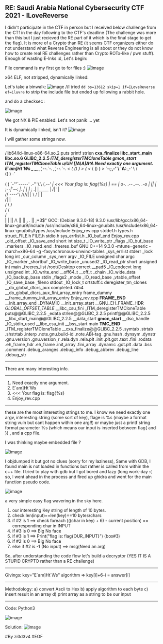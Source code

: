 RE:  Saudi Arabia National Cybersecurity CTF 2021 - ILoveReverse
  ---
  I didn't participate in the CTF in person but I received below challenge from the CTf in the day following to the CTF's deadline (The challenge was more than this but I just recieved the RE part of it which is the final stage to get the flag). It is more of a Crypto than RE (it seems CTF organizers either do not understand what Reverse Engineering is all about or they do not know how to create real RE challenges rather than Crypto ROTx-like / pwn stuff). Enough of wasting E-Inks :d, Let's begin:
  
  File command is my first go to for files :)
  ![image](https://user-images.githubusercontent.com/75640323/134824159-ffdc467f-275b-40a9-b8fb-7ed550c033bc.png)
  
  x64 ELF, not stripped, dynamically linked. 
  
  Let's take a binwalk:
![image](https://user-images.githubusercontent.com/75640323/134824665-1551b571-addc-43b6-aaaf-afc3b21e624a.png)
 //I tried `dd bs=13612 skip=1 if=ILoveReverse of=iluvre` to strip the include file but ended up following a rabbit hole.
  
  and do a checksec :
  
  ![image](https://user-images.githubusercontent.com/75640323/134824228-cd25351f-e548-4b7b-bead-0c7069cbe932.png)

  We got NX & PIE enabled. Let's not panik ... yet
  
  It is dynamically linked, isn't it?
  ![image](https://user-images.githubusercontent.com/75640323/134824904-2085bff4-6cc3-4b97-ba7b-c2d17d458616.png)

  I will gather some strings now.
--- ---  
/lib64/ld-linux-x86-64.so.2
puts
printf
strlen
__cxa_finalize
__libc_start_main
libc.so.6
GLIBC_2.2.5
_ITM_deregisterTMCloneTable
__gmon_start__
_ITM_registerTMCloneTable
u/UH
[]A\A]A^A_
Need exactly one argument.
E\`am]Ht\`Ws
\____            \____
_,',--.\`-.      _,',--.\`-.
<_ ( () )  >  ( <_ ( () )  >
\`-:__;,-'    \  \`A:__:,-'
\ / \
((  )
\-'
\
\
(           )
\`-'"\`-----'
.-'''/.\ 
(_.--'  |      <<< Your flag is: flag{%s}
|  ==  |
o-._ .--..--. _.-o
|   ||   |
;--|\`--:
|. |   |
|  ;_ .|
|_____ |
/|     '|\
//\`----'\\
////|  |  \\
/   |  |    \
/|  |\
/ \  / \
/   \/   \
/          \
|          |
||    /\    ||
||   ,  .   || 
;*3$"
GCC: (Debian 9.3.0-18) 9.3.0
/usr/lib/gcc/x86_64-linux-gnu/9/include
/usr/include/x86_64-linux-gnu/bits
/usr/include/x86_64-linux-gnu/bits/types
/usr/include
Enjoy_rev.cpp
stddef.h
types.h
struct_FILE.h
FILE.h
stdio.h
sys_errlist.h
_IO_buf_end
Enjoy_rev.cpp
_old_offset
_IO_save_end
short int
size_t
_IO_write_ptr
_flags
_IO_buf_base
_markers
_IO_read_end
_freeres_buf
GNU C++14 9.3.0 -mtune=generic -march=x86-64 -g -fasynchronous-unwind-tables
_sys_errlist
stderr
_lock
long int
_cur_column
_sys_nerr
argv
_IO_FILE
unsigned char
argc
_IO_marker
_shortbuf
_IO_write_base
_unused2
_IO_read_ptr
short unsigned int
main
_freeres_list
/root/Desktop
correct
__pad5
_IO_codecvt
long unsigned int
_IO_write_end
__off64_t
__off_t
_chain
_IO_wide_data
_IO_backup_base
stdin
_flags2
_mode
_IO_read_base
_vtable_offset
_IO_save_base
_fileno
stdout
_IO_lock_t
crtstuff.c
deregister_tm_clones
__do_global_dtors_aux
completed.7454
__do_global_dtors_aux_fini_array_entry
frame_dummy
__frame_dummy_init_array_entry
Enjoy_rev.cpp
__FRAME_END__
__init_array_end
_DYNAMIC
__init_array_start
__GNU_EH_FRAME_HDR
_GLOBAL_OFFSET_TABLE_
__libc_csu_fini
_ITM_deregisterTMCloneTable
puts@@GLIBC_2.2.5
_edata
strlen@@GLIBC_2.2.5
printf@@GLIBC_2.2.5
__libc_start_main@@GLIBC_2.2.5
__data_start
__gmon_start__
__dso_handle
_IO_stdin_used
__libc_csu_init
__bss_start
main
__TMC_END__
_ITM_registerTMCloneTable
__cxa_finalize@@GLIBC_2.2.5
.symtab
.strtab
.shstrtab
.interp
.note.gnu.build-id
.note.ABI-tag
.gnu.hash
.dynsym
.dynstr
.gnu.version
.gnu.version_r
.rela.dyn
.rela.plt
.init
.plt.got
.text
.fini
.rodata
.eh_frame_hdr
.eh_frame
.init_array
.fini_array
.dynamic
.got.plt
.data
.bss
.comment
.debug_aranges
.debug_info
.debug_abbrev
.debug_line
.debug_str
--- ---
There are many interesting info. 
--- ---
1) Need exactly one argument.
2) E\`am]Ht\`Ws
3) <<< Your flag is: flag{%s}
4) Enjoy_rev.cpp
--- ---
these are the most interesting strings to me.
I know we need exactly one argv, interesting string (some sort of key), flage is %s (maybe a format string vuln but cant happen within one arg!!) or maybe just a printf string format parameter %s (which means our input is inserted between flag{ and }) , and a cpp file.

I was thinking maybe embedded file ? 

![image](https://user-images.githubusercontent.com/75640323/134825164-ab6ab64b-34bf-43d6-b854-6a878d46c298.png)


I objdumped it but got no clues (sorry for my laziness), Same with GDB, I found main is not loaded in functions but rather is called from within the c++ file. I tried to play with gdb but I got bored and lazy (long work-day :( so, I went ahead in the process and fired up ghidra and went for the main function pseudo code.

![image](https://user-images.githubusercontent.com/75640323/134825736-8cfea1d4-18aa-41e8-979f-26a7eabf6815.png)

a very simple easy flag wavering in the sky here.

1) our interesting Key string of length of 10 bytes.
2) check len(input)==len(key)==10 bytes/chars
3) if #2 is 1 ==> check foreach (((char in key) + 6) - current position) == corresponding char in INPUT
4) if #3 is 0 ==> Big No face
5) if #3 is 1 ==> Print("flag is: flag{OUR_INPUT}")  (box#3)
6) if #2 is 0 ==> Big No face
7) else if #2 is -1 (No input) ==> msg(Need an arg)
  
  So, after understanding the code flow let's build a decryptor (YES IT IS A STUPID CRYPTO rather than a RE challenge)
--- ---
  Givings:
    key="E\`am]Ht\`Ws"
    algorithm => key[i]+6-i = answer[i]
--- ---    
  Methodology:
  a) convert Ascii to Hex
  b) apply algorithm to each byte
  c) insert result in an array 
  d) print array as a string to be our input
--- ---  
  Code: Python3
  
  ![image](https://user-images.githubusercontent.com/75640323/134826215-f0a436ae-fa24-4923-b9f1-1c84768b7bb1.png)

  Solution:
  ![image](https://user-images.githubusercontent.com/75640323/134826271-242fd60c-bef1-4119-a9e2-104195313a8f.png)


#By zi0d3v4
#EOF

